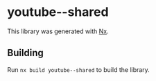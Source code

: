 # youtube--shared

This library was generated with [Nx](https://nx.dev).

## Building

Run `nx build youtube--shared` to build the library.
